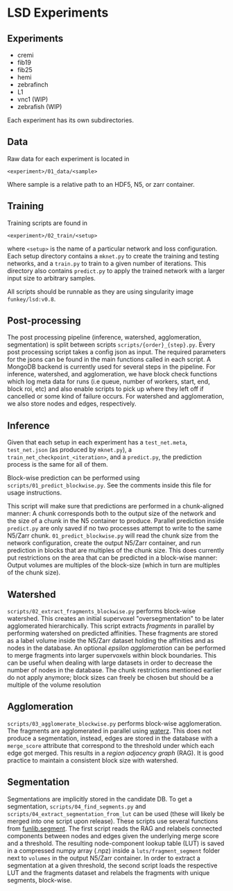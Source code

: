 LSD Experiments
===============

Experiments
-----------

* cremi
* fib19
* fib25
* hemi
* zebrafinch
* L1
* vnc1 (WIP)
* zebrafish (WIP)

Each experiment has its own subdirectories.

Data
----

Raw data for each experiment is located in

```
<experiment>/01_data/<sample>
```

Where sample is a relative path to an HDF5, N5, or zarr container.

Training
--------

Training scripts are found in

```
<experiment>/02_train/<setup>
```

where `<setup>` is the name of a particular network and loss configuration.
Each setup directory contains a `mknet.py` to create the training and testing
networks, and a `train.py` to train to a given number of iterations. This
directory also contains `predict.py` to apply the trained network with a larger
input size to arbitrary samples.

All scripts should be runnable as they are using singularity image
`funkey/lsd:v0.8`.

Post-processing
---------------

The post processing pipeline (inference, watershed, agglomeration, segmentation)
is split between scripts `scripts/{order}_{step}.py`. Every post processing script 
takes a config json as input. The required parameters for the jsons can be found in 
the main functions called in each script. A MongoDB backend is currently used for 
several steps in the pipeline. For inference, watershed, and agglomeration, we have
block check functions which log meta data for runs (i.e queue, number of workers,
start, end, block roi, etc) and also enable scripts to pick up where they left off
if cancelled or some kind of failure occurs. For watershed and agglomeration, we
also store nodes and edges, respectively.

Inference
---------

Given that each setup in each experiment has a `test_net.meta`, `test_net.json` 
(as produced by `mknet.py`), a `train_net_checkpoint_<iteration>`, and a `predict.py`,
the prediction process is the same for all of them.

Block-wise prediction can be performed using `scripts/01_predict_blockwise.py`.
See the comments inside this file for usage instructions.

This script will make sure that predictions are performed in a chunk-aligned
manner: A chunk corresponds both to the output size of the network and the size
of a chunk in the N5 container to produce. Parallel prediction inside
`predict.py` are only saved if no two processes attempt to write to the same N5/Zarr
chunk. `01_predict_blockwise.py` will read the chunk size from the network
configuration, create the output N5/Zarr container, and run prediction in blocks
that are multiples of the chunk size. This does currently put restrictions on
the area that can be predicted in a block-wise manner: Output volumes are
multiples of the block-size (which in turn are multiples of the chunk size).

Watershed
---------

`scripts/02_extract_fragments_blockwise.py` performs block-wise watershed. This
creates an initial supervoxel "oversegmentation" to be later agglomerated 
hierarchically. This script extracts _fragments_ in parallel by performing
watershed on predicted affinities. These fragments are stored as a label volume
inside the N5/Zarr dataset holding the affinities and as nodes in the database.
An optional _epsilon agglomeration_ can be performed to merge fragments into
larger supervoxels within block boundaries. This can be useful when dealing with 
large datasets in order to decrease the number of nodes in the database. The chunk
restrictions mentioned earlier do not apply anymore; block sizes can freely be chosen
but should be a multiple of the volume resolution

Agglomeration
-------------

`scripts/03_agglomerate_blockwise.py` performs block-wise agglomeration. The
fragments are agglomerated in parallel using [waterz](https://github.com/funkey/waterz).
This does not produce a segmentation, instead, edges are stored in the database 
with a `merge_score` attribute that correspond to the threshold under which 
each edge got merged. This results in a _region adjacency graph_ (RAG). It is good
practice to maintain a consistent block size with watershed.

Segmentation
------------

Segmentations are implicitly stored in the candidate DB. To get a segmentation,
`scripts/04_find_segments.py` and `scripts/04_extract_segmentation_from_lut` can be
used (these will likely be merged into one script upon release). These scripts use
several functions from [funlib.segment](https://github.com/funkelab/funlib.segment).
The first script reads the RAG and relabels connected components between nodes and 
edges given the underlying merge score and a threshold. The resulting node-component
lookup table (LUT) is saved in a compressed numpy array (.npz) inside a 
`luts/fragment_segment` folder next to `volumes` in the output N5/Zarr container. 
In order to extract a segmentation at a given threshold, the second script loads
the respective LUT and the fragments dataset and relabels the fragments with unique
segments, block-wise.

